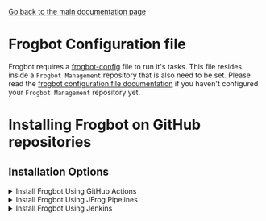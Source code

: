 [Go back to the main documentation page](../README.md)

# Frogbot Configuration file

Frogbot requires a [frogbot-config](templates/.jfrog/frogbot/frogbot-config.yml) file to run it's tasks. This file resides inside a `Frogbot Management` repository that is also need to be set. Please read the [frogbot configuration file documentation](./frogbot-config.md) if you haven't configured your `Frogbot Management` repository yet.

# Installing Frogbot on GitHub repositories

## Installation Options

<details>
   <summary>Install Frogbot Using GitHub Actions</summary>

### Run Frogbot on existing repository

To install Frogbot on GitHub repositories using GitHub Actions on existing repository:

1. Set up the `Frogbot Management` for existing code repository as described in [frogbot configuration file documentation](./frogbot-config.md).
2. Make sure you have the connection details of your JFrog environment.
3. Go to your GitHub repository settings page and save the JFrog connection details as repository secrets with the following names - **JF_URL**, **JF_USER**, and **JF_PASSWORD**

> **_NOTE:_** You can also use **JF_XRAY_URL** and **JF_ARTIFACTORY_URL** instead of **JF_URL**, and **JF_ACCESS_TOKEN**
> instead of **JF_USER** and **JF_PASSWORD**

![](../images/github-repository-secrets.png)

4. Check the Allow GitHub Actions to create and approve pull requests check box.

   ![](../images/github-pr-permissions.png)

5. Create a new [GitHub environment](https://docs.github.com/en/actions/deployment/targeting-different-environments/using-environments-for-deployment#creating-an-environment)
   called **frogbot** and add people or public teams as reviewers. The chosen reviewers can trigger Frogbot scans on pull requests.

   ![](../images/github-environment.png)

6. Use our [GitHub Actions templates](templates/github-actions/README.md#frogbot-gitHub-actions-templates) to add Frogbot workflows to your project.
7. Push the workflow files to the **.github/workflows** directory in the root of your GitHub repository.

### Run Frogbot on a Central Frogbot Management repository

To install Frogbot on GitHub repositories using GitHub Actions on a Central Frogbot Management repository:

1. Set up the central `Frogbot Management` repository described in [frogbot configuration file documentation](./frogbot-config.md).
2. Make sure you have the connection details of your JFrog environment.
3. Go to your GitHub repository settings page and save the JFrog connection details as repository secrets with the following names - **JF_URL**, **JF_USER**, and **JF_PASSWORD**

> **_NOTE:_** You can also use **JF_XRAY_URL** and **JF_ARTIFACTORY_URL** instead of **JF_URL**, and **JF_ACCESS_TOKEN**
> instead of **JF_USER** and **JF_PASSWORD**

![](../images/github-repository-secrets.png)

3. Create a GitHub Personal Access Token with read and write permissions to actions, code scanning alerts, commit statuses, pull requests, security events, and workflows. For more information please refer to [GitHub Documentation](https://docs.github.com/en/authentication/keeping-your-account-and-data-secure/creating-a-personal-access-token).
4. Set the GitHub Personal Access Token name to `GH_PAT`. This access token will be used as the git token with our workflows.
5. Use our [GitHub Actions templates](templates/github-actions/README.md#frogbot-gitHub-actions-templates) to add Frogbot workflows to your project.
6. Push the workflow files to the **.github/workflows** directory in the root of the `JFrog` repository.

</details>

<details>
   <summary>Install Frogbot Using JFrog Pipelines</summary>

### Run Frogbot on existing repository

1. Set up the `Frogbot Management` for existing code repository as described in [frogbot configuration file documentation](./frogbot-config.md).
2. Make sure you have the connection details of your JFrog environment.
3. Save the JFrog connection details as a [JFrog Platform Access Token Integration](https://www.jfrog.com/confluence/display/JFROG/JFrog+Platform+Access+Token+Integration)
   named **jfrogPlatform**.
4. Save your GitHub access token as a [Generic Integration](https://www.jfrog.com/confluence/display/JFROG/Generic+Integration) named **github** with the token as the key and the GitHub access token as the value.
5. Set the `.jfrog-pipelines` directory in the root of your GitHub repository.
6. Create a Pipelines job with the below pipelines.yml content.
   <details>
    <summary>Template for scan-pull-requests</summary>

   ```yml
   resources:
     - name: cron_trigger
       type: CronTrigger
       configuration:
         interval: '*/5 * * * *'     # Every 5 minutes
   pipelines:
     - name: Frogbot
       steps:
         - name: Frogbot_Scan
           type: Bash # For Windows runner: PowerShell
           configuration:
             integrations:
               - name: jfrogPlatform
               - name: github
             inputResources:
               - name: cron_trigger
             environmentVariables:
               # [Mandatory]
               # JFrog platform URL
               JF_URL: $int_jfrogPlatform_url
               # [Mandatory if JF_USER and JF_PASSWORD are not provided]
               # JFrog access token with 'read' permissions for Xray
               JF_ACCESS_TOKEN: $int_jfrogPlatform_accessToken
               # [Mandatory]
               # GitHub accesses token with the following permissions:
               # Read and Write access to code, pull requests, security events, and workflows
               JF_GIT_TOKEN: $int_github_token
               JF_GIT_PROVIDER: "github"
               # [Mandatory]
               # API endpoint to GitHub Enterprise server
               JF_GIT_API_ENDPOINT: $int_github_url
               # [Mandatory]
               # GitHub organization namespace
               JF_GIT_OWNER: ""
           execution:
             onExecute:
               - curl -fLg "https://releases.jfrog.io/artifactory/frogbot/v2/[RELEASE]/getFrogbot.sh" | sh
               - ./frogbot scan-pull-requests
               # For Windows runner:
               # - iwr https://releases.jfrog.io/artifactory/frogbot/v2/[RELEASE]/frogbot-windows-amd64/frogbot.exe -OutFile .\frogbot.exe
               # - .\frogbot.exe scan-pull-requests
   ```

   </details>

7. In the **pipelines.yml**, make sure to set values for all the mandatory variables.
8. In the **pipelines.yml**, if you're using a Windows agent, modify the code inside the onExecute sections as described on the yaml comments.

### Run Frogbot on Central Frogbot Management repository

1. Set up the `Frogbot Management` for `Central Management Repository` as described in [frogbot configuration file documentation](./frogbot-config.md).
2. Make sure you have the connection details of your JFrog environment.
3. Save the JFrog connection details as a [JFrog Platform Access Token Integration](https://www.jfrog.com/confluence/display/JFROG/JFrog+Platform+Access+Token+Integration)
   named **jfrogPlatform**.
4. Save your GitHub access token as a [Generic Integration](https://www.jfrog.com/confluence/display/JFROG/Generic+Integration) named **github** with the token as the key and the GitHub access token as the value.
5. Set the `.jfrog-pipelines` directory in the root of your `JFrog` management repository.
6. Create a Pipelines job with the below pipelines.yml content.
   <details>
    <summary>Template for scan-pull-requests</summary>

   ```yml
   resources:
     - name: cron_trigger
       type: CronTrigger
       configuration:
         interval: '*/5 * * * *'     # Every 5 minutes
   pipelines:
     - name: Frogbot
       steps:
         - name: Frogbot_Scan
           type: Bash # For Windows runner: PowerShell
           configuration:
             integrations:
               - name: jfrogPlatform
               - name: github
             inputResources:
               - name: cron_trigger
             environmentVariables:
               # [Mandatory]
               # JFrog platform URL
               JF_URL: $int_jfrogPlatform_url
               # [Mandatory if JF_USER and JF_PASSWORD are not provided]
               # JFrog access token with 'read' permissions for Xray
               JF_ACCESS_TOKEN: $int_jfrogPlatform_accessToken
               # [Mandatory]
               # GitHub accesses token with the following permissions:
               # Read and Write access to code, pull requests, security events, and workflows
               JF_GIT_TOKEN: $int_github_token
               JF_GIT_PROVIDER: "github"
               # [Mandatory]
               # API endpoint to GitHub Enterprise server
               JF_GIT_API_ENDPOINT: $int_github_url
               # [Mandatory]
               # GitHub organization namespace
               JF_GIT_OWNER: ""
           execution:
             onExecute:
               - curl -fLg "https://releases.jfrog.io/artifactory/frogbot/v2/[RELEASE]/getFrogbot.sh" | sh
               - ./frogbot scan-pull-requests
               # For Windows runner:
               # - iwr https://releases.jfrog.io/artifactory/frogbot/v2/[RELEASE]/frogbot-windows-amd64/frogbot.exe -OutFile .\frogbot.exe
               # - .\frogbot.exe scan-pull-requests
   ```

   </details>

7. In the **pipelines.yml**, make sure to set values for all the mandatory variables.
8. In the **pipelines.yml**, if you're using a Windows agent, modify the code inside the onExecute sections as described on the yaml comments.

**Important**

- For npm, yarn 2, NuGet or .NET: Make sure to set inside the frogbot-config.yml the command in a way that it downloads your project dependencies as the value of the **installCommandName** and **installCommandArgs** variables. For example, `npm i`
  or `nuget restore`
- Make sure that all necessary build tool that are used to build the scanned project are installed on the Pipelines agent.

</details>

<details>
   <summary>Install Frogbot Using Jenkins</summary>

### Run Frogbot on existing repository

1. Set up the `Frogbot Management` for existing code repository as described in [frogbot configuration file documentation](./frogbot-config.md).
2. Make sure you have the connection details of your JFrog environment.
3. Save the JFrog connection details as Credentials in Jenkins with the following Credential IDs: **JF_URL**,
   **JF_USER** and **JF_PASSWORD** (You can also use **JF_XRAY_URL** and **JF_ARTIFACTORY_URL** instead of **JF_URL**
   and **JF_ACCESS_TOKEN** instead of **JF_USER** and **JF_PASSWORD**).
4. Save your GitHub access token as a Credential in Jenkins with the GITHUB_TOKEN Credential ID.
5. Create a Jenkinsfile with the below content under the root of your GitHub repository.
   <details>
      <summary>Template for scan-pull-requests</summary>

      ```groovy
      // Run the job every 5 minutes 
      CRON_SETTINGS = '''*/5 * * * *'''
      pipeline {
          agent any
          triggers {
              cron(CRON_SETTINGS)
          }
          environment {
              // [Mandatory only for projects which use npm, yarn 2, NuGet and .NET to download their dependencies]
              // The command that installs the project dependencies (e.g "npm i", "nuget restore" or "dotnet restore")
              JF_INSTALL_DEPS_CMD = ""
              // [Mandatory]
              // JFrog platform URL (This functionality requires version 3.29.0 or above of Xray)
              JF_URL = credentials("JF_URL")
              // [Mandatory if JF_ACCESS_TOKEN is not provided]
              // JFrog user and password with 'read' permissions for Xray
              JF_USER = credentials("JF_USER")
              JF_PASSWORD = credentials("JF_PASSWORD")
              // [Mandatory]
              // GitHub enterprise server accesses token with the following permissions:
              // Read and Write access to code, pull requests, security events, and workflows
              JF_GIT_TOKEN = credentials("GITHUB_TOKEN")
              JF_GIT_PROVIDER = "github"
              // [Mandatory]
              // GitHub enterprise server organization namespace
              JF_GIT_OWNER = ""
              // [Mandatory]
              // API endpoint to GitHub enterprise server
              JF_GIT_API_ENDPOINT = ""
              // Uncomment the below options if you'd like to use them.
              // [Mandatory if JF_USER and JF_PASSWORD are not provided]
              // JFrog access token with 'read' permissions for Xray
              // JF_ACCESS_TOKEN= credentials("JF_ACCESS_TOKEN")
          }
          stages {
              stage('Download Frogbot') {
                  steps {
                      // For Linux / MacOS runner:
                      sh """ curl -fLg "https://releases.jfrog.io/artifactory/frogbot/v2/[RELEASE]/getFrogbot.sh" | sh"""
                      // For Windows runner:
                      // powershell """iwr https://releases.jfrog.io/artifactory/frogbot/v2/[RELEASE]/frogbot-windows-amd64/frogbot.exe -OutFile .\frogbot.exe"""
                  }
              }
              stage('Scan Pull Requests') {
                  steps {
                      sh "./frogbot scan-pull-requests"
                      // For Windows runner:
                      // powershell """.\frogbot.exe scan-pull-requests"""
                  }
              }
          }
      }
      ```
   </details>
6. In the Jenkinsfile, set the values of all the mandatory variables.
7. In the Jenkinsfile, modify the code inside the `Download Frogbot` and `Scan Pull Requests` according to the Jenkins agent operating system.
8. Create a job in Jenkins pointing to the Jenkinsfile in your GitHub repository.

### Run Frogbot on a Central Frogbot Management repository

1. Set up the `Frogbot Management` for `Central Management Repository` as described in [frogbot configuration file documentation](./frogbot-config.md).
2. Make sure you have the connection details of your JFrog environment.
3. Save the JFrog connection details as Credentials in Jenkins with the following Credential IDs: **JF_URL**,
   **JF_USER** and **JF_PASSWORD** (You can also use **JF_XRAY_URL** and **JF_ARTIFACTORY_URL** instead of **JF_URL**
   and **JF_ACCESS_TOKEN** instead of **JF_USER** and **JF_PASSWORD**).
4. Save your GitHub access token as a Credential in Jenkins with the GITHUB_TOKEN Credential ID.
5. Create a Jenkinsfile with the below content under the root of your `JFrog` management repository.

   <details>
      <summary>Template for scan-pull-requests</summary>

      ```groovy
      // Run the job every 5 minutes 
      CRON_SETTINGS = '''*/5 * * * *'''
      pipeline {
          agent any
          triggers {
              cron(CRON_SETTINGS)
          }
          environment {
              // [Mandatory only for projects which use npm, yarn 2, NuGet and .NET to download their dependencies]
              // The command that installs the project dependencies (e.g "npm i", "nuget restore" or "dotnet restore")
              JF_INSTALL_DEPS_CMD = ""
              // [Mandatory]
              // JFrog platform URL (This functionality requires version 3.29.0 or above of Xray)
              JF_URL = credentials("JF_URL")
              // [Mandatory if JF_ACCESS_TOKEN is not provided]
              // JFrog user and password with 'read' permissions for Xray
              JF_USER = credentials("JF_USER")
              JF_PASSWORD = credentials("JF_PASSWORD")
              // [Mandatory]
              // GitHub enterprise server accesses token with the following permissions:
              // Read and Write access to code, pull requests, security events, and workflows
              JF_GIT_TOKEN = credentials("GITHUB_TOKEN")
              JF_GIT_PROVIDER = "github"
              // [Mandatory]
              // GitHub enterprise server organization namespace
              JF_GIT_OWNER = ""
              // [Mandatory]
              // API endpoint to GitHub enterprise server
              JF_GIT_API_ENDPOINT = ""
              // Uncomment the below options if you'd like to use them.
              // [Mandatory if JF_USER and JF_PASSWORD are not provided]
              // JFrog access token with 'read' permissions for Xray
              // JF_ACCESS_TOKEN= credentials("JF_ACCESS_TOKEN")
          }
          stages {
              stage('Download Frogbot') {
                  steps {
                      // For Linux / MacOS runner:
                      sh """ curl -fLg "https://releases.jfrog.io/artifactory/frogbot/v2/[RELEASE]/getFrogbot.sh" | sh"""
                      // For Windows runner:
                      // powershell """iwr https://releases.jfrog.io/artifactory/frogbot/v2/[RELEASE]/frogbot-windows-amd64/frogbot.exe -OutFile .\frogbot.exe"""
                  }
              }
              stage('Scan Pull Requests') {
                  steps {
                      sh "./frogbot scan-pull-requests"
                      // For Windows runner:
                      // powershell """.\frogbot.exe scan-pull-requests"""
                  }
              }
          }
      }
      ```
   </details>
6. In the Jenkinsfile, set the values of all the mandatory variables.
7. In the Jenkinsfile, modify the code inside the `Download Frogbot` and `Scan Pull Requests` according to the Jenkins agent operating system.
8. Create a job in Jenkins pointing to the Jenkinsfile in your `JFrog` management repository.

**Important**

- For npm, yarn 2, NuGet or .NET: Make sure to set inside the frogbot-config.yml the command in a way that it downloads your project dependencies as the value of the **installCommandName** and **installCommandArgs** variables. For example, `npm i`
  or `nuget restore`
- Make sure that either **JF_USER** and **JF_PASSWORD** or **JF_ACCESS_TOKEN** are set in the Jenkinsfile, but not both.
- Make sure that all necessary build tool that are used to build the scanned project are installed on the Jenkins agent.

</details>

